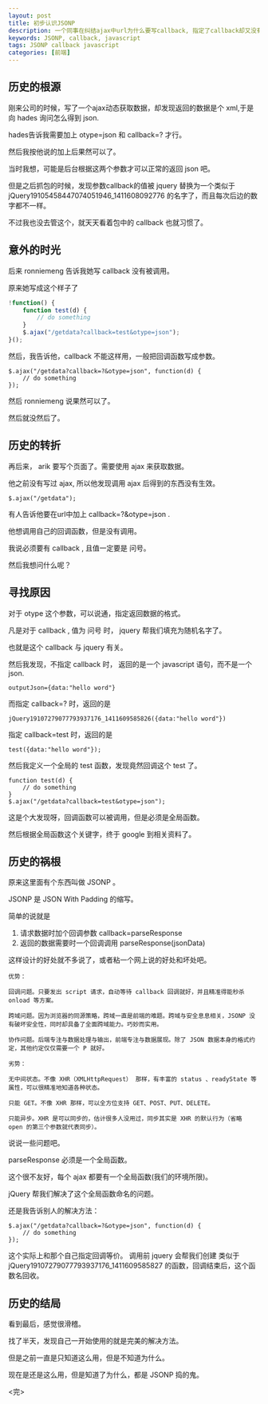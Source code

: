 ```yaml
---
layout: post
title: 初步认识JSONP
description: 一个同事在纠结ajax中url为什么要写callback, 指定了callback却又没有被调用的问题，我于是搜索了一下资料，原来是JSONP捣的鬼。
keywords: JSONP, callback, javascript
tags: JSONP callback javascript
categories: [前端]
---
```


## 历史的根源

刚来公司的时候，写了一个ajax动态获取数据，却发现返回的数据是个 xml,于是向 hades 询问怎么得到 json.

hades告诉我需要加上 otype=json 和 callback=? 才行。

然后我按他说的加上后果然可以了。


当时我想，可能是后台根据这两个参数才可以正常的返回 json 吧。

但是之后抓包的时候，发现参数callback的值被 jquery 替换为一个类似于 jQuery19105458447074051946_1411608092776 的名字了，而且每次后边的数字都不一样。

不过我也没去管这个，就天天看着包中的 callback 也就习惯了。

## 意外的时光

后来 ronniemeng 告诉我她写 callback 没有被调用。


原来她写成这个样子了

```javascript
!function() {
	function test(d) {
		// do something
	}
	$.ajax("/getdata?callback=test&otype=json");
}();
```

然后，我告诉他，callback 不能这样用，一般把回调函数写成参数。

```
$.ajax("/getdata?callback=?&otype=json", function(d) {
	// do something
});
```

然后 ronniemeng 说果然可以了。

然后就没然后了。


## 历史的转折

再后来， arik 要写个页面了。需要使用 ajax 来获取数据。

他之前没有写过 ajax, 所以他发现调用 ajax 后得到的东西没有生效。

```
$.ajax("/getdata");
```

有人告诉他要在url中加上 callback=?&otype=json .

他想调用自己的回调函数，但是没有调用。

我说必须要有 callback , 且值一定要是 问号。

然后我想问什么呢？


## 寻找原因

对于 otype 这个参数，可以说通，指定返回数据的格式。

凡是对于 callback , 值为 问号 时， jquery 帮我们填充为随机名字了。

也就是这个 callback 与 jquery 有关。

然后我发现，不指定 callback 时， 返回的是一个 javascript 语句，而不是一个 json.

```
outputJson={data:"hello word"}
```

而指定 callback=? 时，返回的是

```
jQuery19107279077793937176_1411609585826({data:"hello word"})
```

指定 callback=test 时，返回的是

```
test({data:"hello word"});
```


然后我定义一个全局的 test 函数，发现竟然回调这个 test 了。

```
function test(d) {
	// do something
}
$.ajax("/getdata?callback=test&otype=json");
```

这是个大发现呀，回调函数可以被调用，但是必须是全局函数。

然后根据全局函数这个关键字，终于 google 到相关资料了。

## 历史的祸根

原来这里面有个东西叫做 JSONP 。

JSONP 是 JSON With Padding 的缩写。

简单的说就是

1. 请求数据时加个回调参数 callback=parseResponse
2. 返回的数据需要时一个回调调用 parseResponse(jsonData)

这样设计的好处就不多说了，或者粘一个网上说的好处和坏处吧。

```
优势：

回调问题。只要发出 script 请求，自动等待 callback 回调就好，并且精准得能秒杀 onload 等方案。

跨域问题。因为浏览器的同源策略，跨域一直是前端的难题。跨域与安全息息相关，JSONP 没有破坏安全性，同时却具备了全面跨域能力。巧妙而实用。

协作问题。后端专注与数据处理与输出，前端专注与数据展现。除了 JSON 数据本身的格式约定，其他约定仅仅需要一个 P 就好。

劣势：

无中间状态。不像 XHR（XMLHttpRequest） 那样，有丰富的 status 、readyState 等属性，可以很精准地知道各种状态。

只能 GET。不像 XHR 那样，可以全方位支持 GET、POST、PUT、DELETE。

只能异步。XHR 是可以同步的，估计很多人没用过，同步其实是 XHR 的默认行为（省略 open 的第三个参数就代表同步）。
```


说说一些问题吧。

parseResponse  必须是一个全局函数。

这个很不友好，每个 ajax 都要有一个全局函数(我们的环境所限)。


jQuery 帮我们解决了这个全局函数命名的问题。


还是我告诉别人的解决方法：

```
$.ajax("/getdata?callback=?&otype=json", function(d) {
	// do something
});
```

这个实际上和那个自己指定回调等价。
调用前 jquery 会帮我们创建 类似于 jQuery19107279077793937176_1411609585827 的函数，回调结束后，这个函数名回收。


## 历史的结局


看到最后，感觉很滑稽。

找了半天，发现自己一开始使用的就是完美的解决方法。

但是之前一直是只知道这么用，但是不知道为什么。

现在是还是这么用，但是知道了为什么，都是 JSONP 捣的鬼。

<完>
